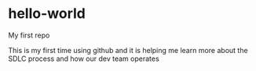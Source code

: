 # hello-world
My first repo 

This is my first time using github and it is helping me learn more about the SDLC process and how our dev team operates
